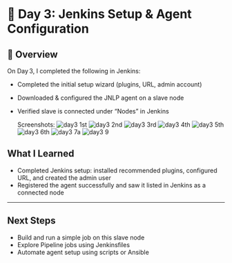 # 🧪 Day 3: Jenkins Setup & Agent Configuration

## 📌 Overview
On Day 3, I completed the following in Jenkins:
- Completed the initial setup wizard (plugins, URL, admin account)
- Downloaded & configured the JNLP agent on a slave node
- Verified slave is connected under “Nodes” in Jenkins

  Screenshots:
![day3 1st](https://github.com/user-attachments/assets/46d922c9-8a61-429d-a4d8-135209aa5a97)
![day3 2nd](https://github.com/user-attachments/assets/95811235-85af-4dee-80d3-35d561a5de35)
![day3 3rd](https://github.com/user-attachments/assets/00de5afd-77cf-46e9-88fe-11944631ac24)
![day3 4th](https://github.com/user-attachments/assets/f0f65b44-75e3-4990-96e4-7e73174649af)
![day3 5th](https://github.com/user-attachments/assets/0191645a-1828-431c-8dee-115771df2859)
![day3 6th](https://github.com/user-attachments/assets/439a8e61-fc21-4b30-9490-0e050367a3ec)
![day3 7a](https://github.com/user-attachments/assets/5b515e20-78c9-401c-ad09-3db99517a513)
![day3 9](https://github.com/user-attachments/assets/a4a532bd-2055-4bb8-b0ad-d3930fcb5c65)





##  What I Learned
- Completed Jenkins setup: installed recommended plugins, configured URL, and created the admin user    
- Registered the agent successfully and saw it listed in Jenkins as a connected node  

---

##  Next Steps
- Build and run a simple job on this slave node  
- Explore Pipeline jobs using Jenkinsfiles  
- Automate agent setup using scripts or Ansible
